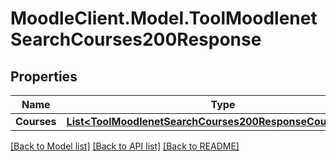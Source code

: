 # MoodleClient.Model.ToolMoodlenetSearchCourses200Response

## Properties

Name | Type | Description | Notes
------------ | ------------- | ------------- | -------------
**Courses** | [**List&lt;ToolMoodlenetSearchCourses200ResponseCoursesInner&gt;**](ToolMoodlenetSearchCourses200ResponseCoursesInner.md) |  | 

[[Back to Model list]](../README.md#documentation-for-models) [[Back to API list]](../README.md#documentation-for-api-endpoints) [[Back to README]](../README.md)

